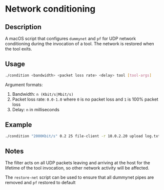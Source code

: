 Network conditioning
==

Description
--

A macOS script that configures `dummynet` and `pf` for UDP network conditioning during the invocation of a tool. The network is restored when the tool exits. 

Usage
--

```sh
./condition <bandwidth> <packet loss rate> <delay> tool [tool-args]
```

Argument formats:
1. Bandwidth: `n (Kbit/s|Mbit/s)`
2. Packet loss rate: `0.0-1.0` where `0` is no packet loss and `1` is 100% packet loss
3. Delay: `n` in milliseconds

Example
--

```sh
./condition "2000Kbit/s" 0.2 25 file-client -r 10.0.2.20 upload log.txt /home/system/log.txt
```

Notes
--

The filter acts on all UDP packets leaving and arriving at the host for the lifetime of the tool invocation, so other network activity will be affected.

The `restore-net` script can be used to ensure that all dummynet pipes are removed and `pf` restored to default